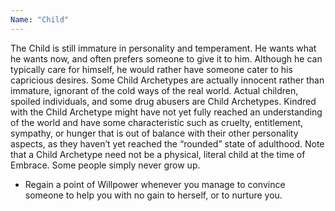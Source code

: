 ```yaml
---
Name: "Child"
---
```


The Child is still immature in personality and temperament. He wants what he wants now, and often prefers someone to give it to him. Although he can typically care for himself, he would rather have someone cater to his capricious desires. Some Child Archetypes are actually innocent rather than immature, ignorant of the cold ways of the real world. Actual children, spoiled individuals, and some drug abusers are Child Archetypes. Kindred with the Child Archetype might have not yet fully reached an understanding of the world and have some characteristic such as cruelty, entitlement, sympathy, or hunger that is out of balance with their other personality aspects, as they haven’t yet reached the “rounded” state of adulthood. Note that a Child Archetype need not be a physical, literal child at the time of Embrace. Some people simply never grow up.
 - Regain a point of Willpower whenever you manage to convince someone to help you with no gain to herself, or to nurture you.
